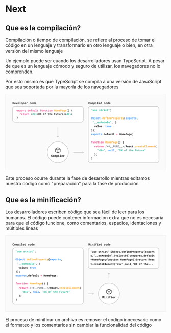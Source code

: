 # Next

## Que es la compilación?

Compilación o tiempo de compilación, se refiere al proceso de tomar el código en un lenguaje y transformarlo en otro lenguaje o bien, en otra versión del mismo lenguaje

Un ejemplo puede ser cuando los desarrolladores usan TypeScript. A pesar de que es un lenguaje cómodo y seguro de utilizar, los navegadores no lo comprenden. 

Por esto mismo es que TypeScript se compila a una versión de JavaScript que sea soportada por la mayoría de los navegadores

<img title="" src="./assets/compiling.png" alt="" data-align="inline">

Este proceso ocurre durante la fase de desarrollo mientras editamos nuestro código como "preparación" para la fase de producción 

## Que es la minificación?

Los desarrolladores escriben código que sea fácil de leer para los humanos. El código puede contener información extra que no es necesaria para que el código funcione, como comentarios, espacios, identaciones y múltiples líneas

![](./assets/minifying.png "minifying-process")

El proceso de minificar un archivo es remover el código innecesario como el formateo y los comentarios sin cambiar la funcionalidad del código
